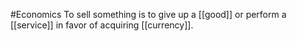 #Economics 
To sell something is to give up a [[good]] or perform a [[service]] in favor of acquiring [[currency]]. 